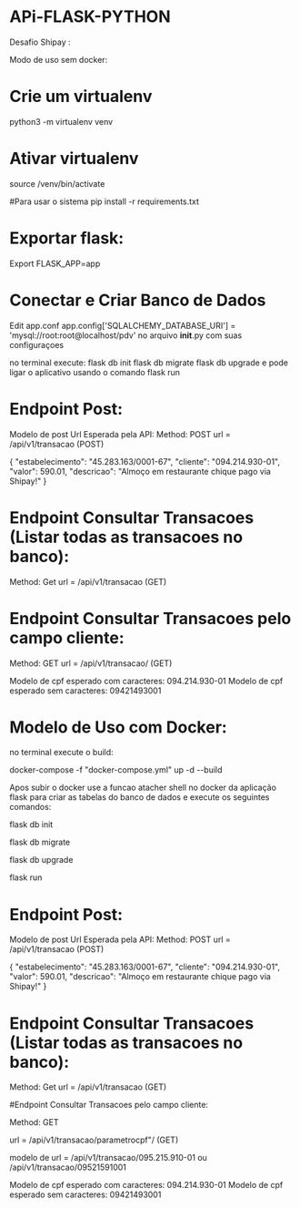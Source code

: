 # APi-FLASK-PYTHON
Desafio Shipay :

Modo de uso sem docker:

# Crie um virtualenv 
python3 -m virtualenv venv

# Ativar virtualenv
source /venv/bin/activate

#Para usar o sistema
pip install -r requirements.txt

# Exportar flask:
Export FLASK_APP=app

# Conectar e Criar Banco de Dados
Edit app.conf app.config['SQLALCHEMY_DATABASE_URI'] = 'mysql://root:root@localhost/pdv' no arquivo __init__.py com suas configuraçoes


no terminal execute:
flask db init
flask db migrate
flask db upgrade
e pode ligar o aplicativo usando o comando flask run

# Endpoint Post:
Modelo de post Url Esperada pela API:
Method: POST
url = /api/v1/transacao (POST)

{
   "estabelecimento": "45.283.163/0001-67",
   "cliente": "094.214.930-01",
   "valor": 590.01,
   "descricao": "Almoço em restaurante chique pago via Shipay!"
}

# Endpoint Consultar Transacoes (Listar todas as transacoes no banco):

Method: Get
url =  /api/v1/transacao (GET)


# Endpoint Consultar Transacoes pelo campo  cliente:

Method: GET
url =  /api/v1/transacao<cpf>/ (GET)

Modelo de cpf esperado com caracteres: 094.214.930-01
Modelo de cpf esperado sem caracteres: 09421493001






# Modelo de Uso com Docker:

no terminal execute o build:

docker-compose -f "docker-compose.yml" up -d --build

Apos subir o docker 
use a funcao atacher shell no docker da aplicação flask para criar as tabelas do banco de dados
e execute os seguintes comandos:

flask db init

flask db migrate

flask db upgrade

flask run






# Endpoint Post:
Modelo de post Url Esperada pela API:
Method: POST
url = /api/v1/transacao (POST)

{
   "estabelecimento": "45.283.163/0001-67",
   "cliente": "094.214.930-01",
   "valor": 590.01,
   "descricao": "Almoço em restaurante chique pago via Shipay!"
}

# Endpoint Consultar Transacoes (Listar todas as transacoes no banco):

Method: Get
url =  /api/v1/transacao (GET)


#Endpoint Consultar Transacoes pelo campo  cliente:

Method: GET

url = /api/v1/transacao/parametrocpf"/ (GET)

modelo de url = /api/v1/transacao/095.215.910-01       ou     /api/v1/transacao/09521591001

Modelo de cpf esperado com caracteres: 094.214.930-01
Modelo de cpf esperado sem caracteres: 09421493001



